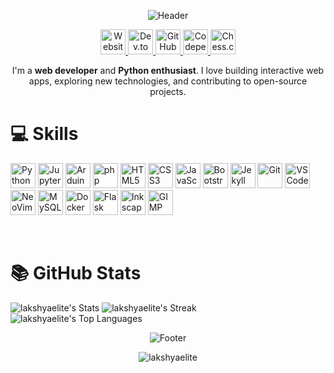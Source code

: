 <p align="center">
  <img src="https://capsule-render.vercel.app/api?type=waving&color=gradient&height=150&section=header&text=Hi%2C%20I'm%20Lakshya!&fontSize=50" alt="Header" />
</p>

<p align="center">
  <a href="https://lakshyasinghchauhan.com/">
    <img src="https://cdn.jsdelivr.net/gh/devicons/devicon@latest/icons/ie10/ie10-original.svg" alt="Website" width="40" height="40" />
  </a>
  <a href="https://dev.to/@lakshyaelite">
    <img src="https://cdn.simpleicons.org/dev.to" alt="Dev.to" width="40" height="40" />
  </a>
  <a href="https://github.com/lakshyaelite">
    <img src="https://cdn.simpleicons.org/github" alt="GitHub" width="40" height="40" />
  </a>
  <a href="https://codepen.io/lakshyaelite">
    <img src="https://cdn.simpleicons.org/codepen" alt="Codepen" width="40" height="40" />
  </a>
  <a href="https://www.chess.com/member/lakshyaelite">
    <img src="https://cdn.simpleicons.org/chess.com" alt="Chess.com" width="40" height="40" />
  </a>
</p>

<p align="center">
I'm a <strong>web developer</strong> and <strong>Python enthusiast</strong>. I love building interactive web apps, exploring new technologies, and contributing to open-source projects.
</p>

# 💻 Skills

<p>
  <img src="https://cdn.jsdelivr.net/gh/devicons/devicon@latest/icons/python/python-original.svg" alt="Python" width="40" height="40" />
  <img src="https://cdn.jsdelivr.net/gh/devicons/devicon@latest/icons/jupyter/jupyter-original-wordmark.svg" alt="Jupyter" width="40" height="40" />
  <img src="https://cdn.jsdelivr.net/gh/devicons/devicon@latest/icons/arduino/arduino-original.svg" alt="Arduino" width="40" height="40" />
  <img src="https://cdn.jsdelivr.net/gh/devicons/devicon@latest/icons/php/php-original.svg" alt="php" width="40" height="40" />
  <img src="https://cdn.jsdelivr.net/gh/devicons/devicon@latest/icons/html5/html5-original.svg" alt="HTML5" width="40" height="40" />
  <img src="https://cdn.jsdelivr.net/gh/devicons/devicon@latest/icons/css3/css3-original.svg" alt="CSS3" width="40" height="40" />
  <img src="https://cdn.jsdelivr.net/gh/devicons/devicon@latest/icons/javascript/javascript-original.svg" alt="JavaScript" width="40" height="40" />
  <img src="https://cdn.jsdelivr.net/gh/devicons/devicon@latest/icons/bootstrap/bootstrap-original.svg" alt="Bootstrap" width="40" height="40" />
  <img src="https://cdn.jsdelivr.net/gh/devicons/devicon@latest/icons/jekyll/jekyll-original.svg" alt="Jekyll" width="40" height="40" />
  <img src="https://cdn.jsdelivr.net/gh/devicons/devicon@latest/icons/git/git-original.svg" alt="Git" width="40" height="40" />
  <img src="https://cdn.jsdelivr.net/gh/devicons/devicon@latest/icons/vscode/vscode-original.svg" alt="VS Code" width="40" height="40" />
  <img src="https://cdn.jsdelivr.net/gh/devicons/devicon@latest/icons/neovim/neovim-original.svg" alt="NeoVim" width="40" height="40" />
  <img src="https://cdn.jsdelivr.net/gh/devicons/devicon@latest/icons/mysql/mysql-original-wordmark.svg" alt="MySQL" width="40" height="40" />
  <img src="https://cdn.jsdelivr.net/gh/devicons/devicon@latest/icons/docker/docker-original.svg" alt="Docker" width="40" height="40" />
  <img src="https://cdn.jsdelivr.net/gh/devicons/devicon@latest/icons/flask/flask-original.svg" alt="Flask" width="40" height="40" />
  <img src="https://cdn.jsdelivr.net/gh/devicons/devicon@latest/icons/inkscape/inkscape-original.svg" alt="Inkscape" width="40" height="40" />
  <img src="https://cdn.jsdelivr.net/gh/devicons/devicon@latest/icons/gimp/gimp-original.svg" alt="GIMP" width="40" height="40" />
</p>

<br>

# 📚 GitHub Stats

![lakshyaelite's Stats](https://github-readme-stats.vercel.app/api?username=lakshyaelite&theme=default&show_icons=true&hide_border=true&count_private=true)
![lakshyaelite's Streak](https://github-readme-streak-stats.herokuapp.com/?user=lakshyaelite&theme=default&hide_border=true)
![lakshyaelite's Top Languages](https://github-readme-stats.vercel.app/api/top-langs/?username=lakshyaelite&theme=default&show_icons=true&hide_border=true&layout=compact)

<p align="center">
  <img src="https://capsule-render.vercel.app/api?type=waving&color=auto&section=footer" alt="Footer" />
</p>

<p align="center"> <img src="https://komarev.com/ghpvc/?username=lakshyaelite&label=Profile%20views&color=0e75b6&style=flat" alt="lakshyaelite" /> </p>

<!---
lakshyagithub/lakshyagithub is a ✨ special ✨ repository because its `README.md` (this file) appears on your GitHub profile.
You can click the Preview link to take a look at your changes.
--->
